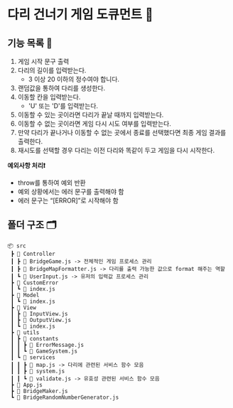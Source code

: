 # 다리 건너기 게임 도큐먼트 📄

## 기능 목록 📝

1. 게임 시작 문구 출력
2. 다리의 길이를 입력받는다.
   - 3 이상 20 이하의 정수여야 합니다.
3. 랜덤값을 통하여 다리를 생성한다.
4. 이동할 칸을 입력받는다.
   - 'U' 또는 'D'를 입력받는다.
5. 이동할 수 있는 곳이라면 다리가 끝날 때까지 입력받는다.
6. 이동할 수 없는 곳이라면 게임 다시 시도 여부를 입력받는다.
7. 만약 다리가 끝나거나 이동할 수 없는 곳에서 종료를 선택했다면 최종 게임 결과를 출력한다.
8. 재시도를 선택할 경우 다리는 이전 다리와 똑같이 두고 게임을 다시 시작한다.

**예외사항 처리❗️**

- throw를 통하여 예외 반환
- 예외 상황에서는 에러 문구를 출력해야 함
- 에러 문구는 “[ERROR]”로 시작해야 함

## 폴더 구조 🗂

```
📦 src
 ┣ 📂 Controller
 ┃ ┣ 📜 BridgeGame.js -> 전체적인 게임 프로세스 관리
 ┃ ┣ 📜 BridgeMapFormatter.js -> 다리를 출력 가능한 값으로 format 해주는 역할
 ┃ ┗ 📜 UserInput.js -> 유저의 입력값 프로세스 관리
 ┣ 📂 CustomError
 ┃ ┗ 📜 index.js
 ┣ 📂 Model
 ┃ ┗ 📜 index.js
 ┣ 📂 View
 ┃ ┣ 📜 InputView.js
 ┃ ┣ 📜 OutputView.js
 ┃ ┗ 📜 index.js
 ┣ 📂 utils
 ┃ ┣ 📂 constants
 ┃ ┃ ┣ 📜 ErrorMessage.js
 ┃ ┃ ┗ 📜 GameSystem.js
 ┃ ┗ 📂 services
 ┃ ┃ ┣ 📜 map.js -> 다리에 관련된 서비스 함수 모음
 ┃ ┃ ┣ 📜 system.js
 ┃ ┃ ┗ 📜 validate.js -> 유효성 관련된 서비스 함수 모음
 ┣ 📜 App.js
 ┣ 📜 BridgeMaker.js
 ┗ 📜 BridgeRandomNumberGenerator.js
```

